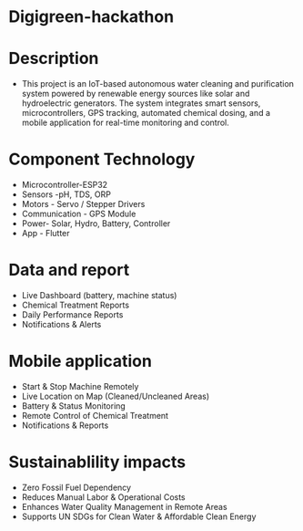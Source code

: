 # Digigreen-hackathon

# Description
<ul>
  <li>This project is an IoT-based autonomous water cleaning and purification system powered by renewable energy sources like solar and hydroelectric generators. The system integrates smart sensors, microcontrollers, GPS tracking, automated chemical dosing, and a mobile application for real-time monitoring and control.

</li>
</ul>

# Component	Technology
<ul>
<li>Microcontroller-ESP32</li>
<li>Sensors	-pH, TDS, ORP</li>
<li>Motors	- Servo / Stepper Drivers</li>
<li>Communication	- GPS Module</li>
<li>Power-	Solar, Hydro, Battery, Controller</li>
<li>App -	Flutter </li>

</ul>

# Data and report
<ul>
<li>Live Dashboard (battery, machine status)</li>

<li>Chemical Treatment Reports</li>

<li>Daily Performance Reports</li>

<li>Notifications & Alerts</li>


</ul>

# Mobile application
<ul>
<li>Start & Stop Machine Remotely</li>
<li>Live Location on Map (Cleaned/Uncleaned Areas)</li>
<li>Battery & Status Monitoring</li>
<li>Remote Control of Chemical Treatment</li>
<li>Notifications & Reports</li>
</ul>

# Sustainablility impacts
<ul>
<li> Zero Fossil Fuel Dependency</li>
<li>Reduces Manual Labor & Operational Costs</li>
<li>Enhances Water Quality Management in Remote Areas</li>
<li>Supports UN SDGs for Clean Water & Affordable Clean Energy</li>
</ul>




